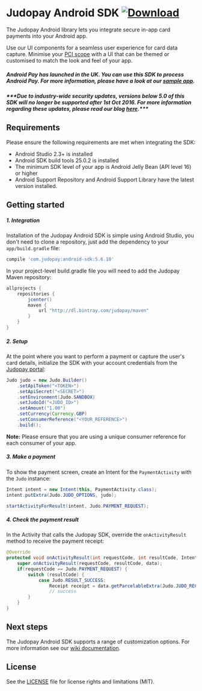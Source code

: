 # Judopay Android SDK [ ![Download](https://api.bintray.com/packages/judopay/maven/android-sdk/images/download.svg) ](https://bintray.com/judopay/maven/android-sdk/_latestVersion)

The Judopay Android library lets you integrate secure in-app card payments into your Android app.

Use our UI components for a seamless user experience for card data capture. Minimise your [PCI scope](https://www.pcisecuritystandards.org/pci_security/completing_self_assessment) with a UI that can be themed or customised to match the look and feel of your app.

##### Android Pay has launched in the UK. You can use this SDK to process Android Pay. For more information, please have a look at our [sample app](https://github.com/JudoPay/Judo-AndroidPay-Sample).

##### **\*\*\*Due to industry-wide security updates, versions below 5.0 of this SDK will no longer be supported after 1st Oct 2016. For more information regarding these updates, please read our blog [here](http://hub.judopay.com/pci31-security-updates/).*****

## Requirements
Please ensure the following requirements are met when integrating the SDK:
- Android Studio 2.3+ is installed
- Android SDK build tools 25.0.2 is installed
- The minimum SDK level of your app is Android Jelly Bean (API level 16) or higher
- Android Support Repository and Android Support Library have the latest version installed.

## Getting started
##### 1. Integration
Installation of the Judopay Android SDK is simple using Android Studio, you don't need to clone a repository, just add the dependency to your ```app/build.gradle``` file:
```groovy
compile 'com.judopay:android-sdk:5.6.10'
```

In your project-level build.gradle file you will need to add the Judopay Maven repository:
```groovy
allprojects {
    repositories {
        jcenter()
        maven {
            url "http://dl.bintray.com/judopay/maven"
        }
    }
}
```

##### 2. Setup
At the point where you want to perform a payment or capture the user's card details, initialize the SDK with your account credentials from the [Judopay portal](https://portal.judopay.com/account/settings):

```java
Judo judo = new Judo.Builder()
    .setApiToken("<TOKEN>")
    .setApiSecret("<SECRET>")
    .setEnvironment(Judo.SANDBOX)
    .setJudoId("<JUDO_ID>")
    .setAmount("1.00")
    .setCurrency(Currency.GBP)
    .setConsumerReference("<YOUR_REFERENCE>")
    .build();
```
**Note:** Please ensure that you are using a unique consumer reference for each consumer of your app.

##### 3. Make a payment
To show the payment screen, create an Intent for the `PaymentActivity` with the ```Judo``` instance:
```java
Intent intent = new Intent(this, PaymentActivity.class);
intent.putExtra(Judo.JUDO_OPTIONS, judo);

startActivityForResult(intent, Judo.PAYMENT_REQUEST);
```
##### 4. Check the payment result
In the Activity that calls the Judopay SDK, override the ```onActivityResult``` method to receive the payment receipt:
```java
@Override
protected void onActivityResult(int requestCode, int resultCode, Intent data) {
    super.onActivityResult(requestCode, resultCode, data);
    if(requestCode == Judo.PAYMENT_REQUEST) {
        switch (resultCode) {
            case Judo.RESULT_SUCCESS:
                Receipt receipt = data.getParcelableExtra(Judo.JUDO_RECEIPT);
                // success
        }
    }
}
```

## Next steps
The Judopay Android SDK supports a range of customization options. For more information see our [wiki documentation](https://github.com/Judopay/Android-Sample-App/wiki). 

## License
See the [LICENSE](https://github.com/Judopay/Android-Sample-App/blob/master/LICENSE) file for license rights and limitations (MIT).

